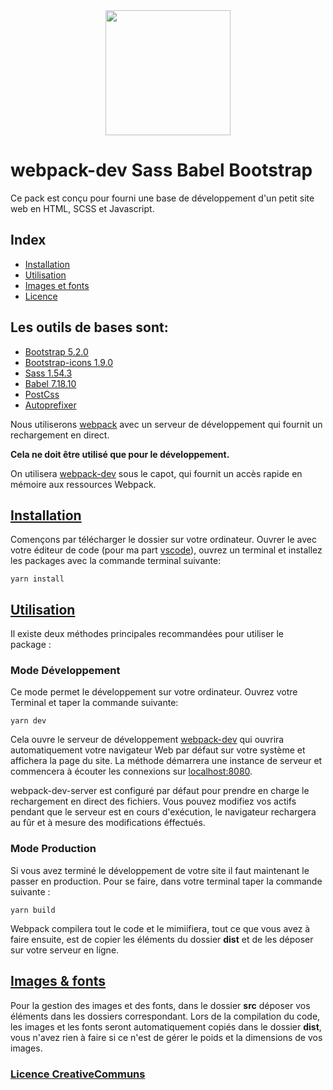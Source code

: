 <div align="center">
  <a href="https://github.com/webpack/webpack">
    <img width="200" height="200" src="https://webpack.js.org/assets/icon-square-big.svg">
  </a>
</div>

# webpack-dev Sass Babel Bootstrap 

Ce pack est conçu pour fourni une base de développement d'un petit site web en HTML, SCSS et Javascript.

## Index

- [Installation](#installation)
- [Utilisation](#utilisation)
- [Images et fonts](#images)
- [Licence](#licence)


## Les outils de bases sont:

- [Bootstrap 5.2.0](https://getbootstrap.com/)
- [Bootstrap-icons 1.9.0](https://icons.getbootstrap.com/)
- [ Sass 1.54.3](https://sass-lang.com/)
- [Babel 7.18.10](https://babel.dev/docs/en/babel-core/)
- [PostCss](https://github.com/postcss/postcss/blob/main/docs/README-cn.md)
- [Autoprefixer](https://autoprefixer.github.io/)


Nous utiliserons [webpack](https://webpack.js.org) avec un serveur de développement qui fournit un rechargement en direct. 

**Cela ne doit être utilisé que pour le développement.**

On utilisera [webpack-dev](https://webpack.js.org/api/webpack-dev-server/#root) sous le capot, qui fournit un accès rapide en mémoire aux ressources Webpack.


## [Installation](#Installation) 

Començons par télécharger le dossier sur votre ordinateur. Ouvrer le avec votre éditeur de code (pour ma part [vscode](https://code.visualstudio.com/)), ouvrez un terminal et installez les packages avec la commande terminal suivante: 
```console
yarn install
```
## [Utilisation](#utilisation)

Il existe deux méthodes principales recommandées pour utiliser le package :

### Mode Développement

Ce mode permet le développement sur votre ordinateur.
Ouvrez votre Terminal et taper la commande suivante: 

```console
yarn dev
```
Cela ouvre le serveur de développement [webpack-dev](https://webpack.js.org/api/webpack-dev-server/#root) qui ouvrira automatiquement votre navigateur Web par défaut sur votre système et affichera la page du site.
La méthode démarrera une instance de serveur et commencera à écouter les connexions sur  [localhost:8080](https://loacalhost:8080).

webpack-dev-server est configuré par défaut pour prendre en charge le rechargement en direct des fichiers. Vous pouvez modifiez vos actifs pendant que le serveur est en cours d'exécution, le navigateur rechargera au fûr et à mesure des modifications éffectués.

### Mode Production

Si vous avez terminé le développement de votre site il faut maintenant le passer en production.
Pour se faire, dans votre terminal taper la commande suivante :

```console 
yarn build
```
Webpack compilera tout le code et le mimiifiera, tout ce que vous avez à faire ensuite, est de copier les éléments du dossier **dist** et de les déposer sur votre serveur en ligne.


## [Images & fonts](#images)

Pour la gestion des images et des fonts, dans le dossier **src** déposer vos éléments dans les dossiers correspondant.
Lors de la compilation du code, les images et les fonts seront automatiquement copiés dans le dossier **dist**, vous n'avez rien à faire si ce n'est de gérer le poids et la dimensions de vos images.

### [Licence CreativeCommuns](https://github.com/illaweb35/Licence)


